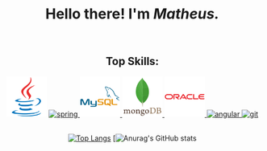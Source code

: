 <h1 align="center">Hello there! I'm <a><i>Matheus.</i></a></h1>

<div align="center" valign="top"><br>
  <h2 align="center-top">Top Skills:</h2>
<div align="center"><img src="https://raw.githubusercontent.com/devicons/devicon/master/icons/java/java-original.svg" alt="java" width="80" height="80"/> </a> <a href="https://www.mongodb.com/" target="_blank" rel="noreferrer">  <img src="https://www.vectorlogo.zone/logos/springio/springio-icon.svg" alt="spring" width="80" height="80"/>  <img src="https://raw.githubusercontent.com/devicons/devicon/master/icons/mysql/mysql-original-wordmark.svg" alt="mysql" width="80" height="80"/> </a> <a href="https://www.oracle.com/" target="_blank" rel="noreferrer"> <img src="https://raw.githubusercontent.com/devicons/devicon/master/icons/mongodb/mongodb-original-wordmark.svg" alt="mongodb" width="80" height="80"/> </a> <a href="https://www.mysql.com/" target="_blank" rel="noreferrer"> <a href="https://angular.io" target="_blank" rel="noreferrer"> <img src="https://raw.githubusercontent.com/devicons/devicon/master/icons/oracle/oracle-original.svg" alt="oracle" width="80" height="80"/> </a> <a href="https://spring.io/" target="_blank" rel="noreferrer"> <img src="https://angular.io/assets/images/logos/angular/angular.svg" alt="angular" width="80" height="80"/> </a> <a href="https://git-scm.com/" target="_blank" rel="noreferrer"> <img src="https://www.vectorlogo.zone/logos/git-scm/git-scm-icon.svg" alt="git" width="80" height="80"/> </a> <a href="https://www.java.com" target="_blank" rel="noreferrer">   </a> </div>         
</div><br>

<div align="center">
  
[![Top Langs](https://github-readme-stats.vercel.app/api/top-langs/?username=MatheusBrito21&layout=compact&theme=merko)](https://github.com/MatheusBrito21/github-readme-stats)
[![Anurag's GitHub stats](https://github-readme-stats.vercel.app/api?username=MatheusBrito21&hide=contribs,prs&show_icons=true&theme=merko)<br>
  ##

</div>



##

